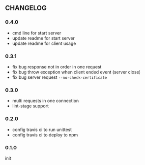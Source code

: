 ## CHANGELOG

### 0.4.0

* cmd line for start server
* update readme for start server 
* update readme for client usage

### 0.3.1

* fix bug response not in order in one request
* fix bug throw exception when client ended event (server close) 
* fix bug server request `--no-check-certificate`

### 0.3.0

* multi requests in one connection
* lint-stage support

### 0.2.0

* config travis ci to run unittest
* config travis ci to deploy to npm

### 0.1.0

init
